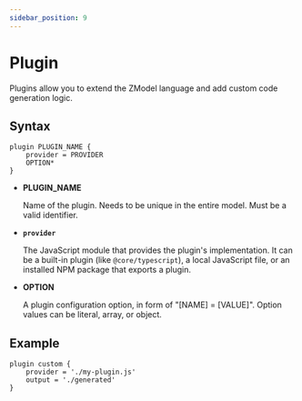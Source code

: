 ```yaml
---
sidebar_position: 9
---
```


# Plugin

Plugins allow you to extend the ZModel language and add custom code generation logic.

## Syntax

```zmodel
plugin PLUGIN_NAME {
    provider = PROVIDER
    OPTION*
}
```

-   **PLUGIN_NAME**

    Name of the plugin. Needs to be unique in the entire model. Must be a valid identifier.

-   **`provider`**
  
    The JavaScript module that provides the plugin's implementation. It can be a built-in plugin (like `@core/typescript`), a local JavaScript file, or an installed NPM package that exports a plugin.

-   **OPTION**

    A plugin configuration option, in form of "[NAME] = [VALUE]". Option values can be literal, array, or object. 

## Example

```zmodel
plugin custom {
    provider = './my-plugin.js'
    output = './generated'
}
```